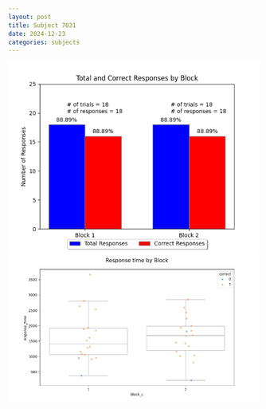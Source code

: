 ```yaml
---
layout: post
title: Subject 7031
date: 2024-12-23
categories: subjects
---
```


![](data/7031/run-5/7031_ATS_responses.png)
![](data/7031/run-5/7031_ATS_rt.png)

